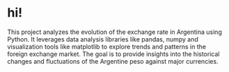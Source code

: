 # hi!
This project analyzes the evolution of the exchange rate in Argentina using Python. It leverages data analysis libraries like pandas, numpy and visualization tools like matplotlib to explore trends and patterns in the foreign exchange market. The goal is to provide insights into the historical changes and fluctuations of the Argentine peso against major currencies.
